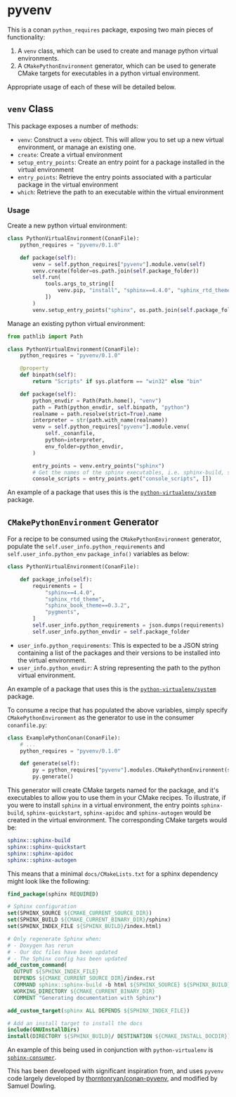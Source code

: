 # pyvenv

This is a conan `python_requires` package, exposing two main pieces of functionality:

1. A `venv` class, which can be used to create and manage python virtual environments.
2. A `CMakePythonEnvironment` generator, which can be used to generate CMake targets for executables in a python virtual environment.

Appropriate usage of each of these will be detailed below.

## `venv` Class

This package exposes a number of methods:

* `venv`: Construct a `venv` object. This will allow you to set up a new virtual environment, or manage an existing one.
* `create`: Create a virtual environment
* `setup_entry_points`: Create an entry point for a package installed in the virtual environment
* `entry_points`: Retrieve the entry points associated with a particular package in the virtual environment
* `which`: Retrieve the path to an executable within the virtual environment

### Usage

Create a new python virtual environment:

```python
class PythonVirtualEnvironment(ConanFile):
    python_requires = "pyvenv/0.1.0"

    def package(self):
        venv = self.python_requires["pyvenv"].module.venv(self)
        venv.create(folder=os.path.join(self.package_folder))
        self.run(
            tools.args_to_string([
                venv.pip, "install", "sphinx==4.4.0", "sphinx_rtd_theme=0.5.3", "matplotlib==3.5.0",
            ])
        )
        venv.setup_entry_points("sphinx", os.path.join(self.package_folder, "bin"))
```

Manage an existing python virtual environment:

```python
from pathlib import Path

class PythonVirtualEnvironment(ConanFile):
    python_requires = "pyvenv/0.1.0"

    @property
    def binpath(self):
        return "Scripts" if sys.platform == "win32" else "bin"

    def package(self):
        python_envdir = Path(Path.home(), "venv")
        path = Path(python_envdir, self.binpath, "python")
        realname = path.resolve(strict=True).name
        interpreter = str(path.with_name(realname))
        venv = self.python_requires["pyvenv"].module.venv(
            self._conanfile,
            python=interpreter,
            env_folder=python_envdir,
        )

        entry_points = venv.entry_points("sphinx")
        # Get the names of the sphinx executables, i.e. sphinx-build, sphinx-quickstart, sphinx-apidoc, sphinx-autogen
        console_scripts = entry_points.get("console_scripts", []) 
```

An example of a package that uses this is the [`python-virtualenv/system`](https://github.com/samuel-emrys/python-virtualenv) package.

## `CMakePythonEnvironment` Generator

For a recipe to be consumed using the `CMakePythonEnvironment` generator, populate the `self.user_info.python_requirements` and `self.user_info.python_env` `package_info()` variables as below:

```python
class PythonVirtualEnvironment(ConanFile):

    def package_info(self):
        requirements = [
            "sphinx==4.4.0",
            "sphinx_rtd_theme",
            "sphinx_book_theme==0.3.2",
            "pygments",
        ]
        self.user_info.python_requirements = json.dumps(requirements)
        self.user_info.python_envdir = self.package_folder
```

* `user_info.python_requirements`: This is expected to be a JSON string containing a list of the packages and their versions to be installed into the virtual environment.
* `user_info.python_envdir`: A string representing the path to the python virtual environment.

An example of a package that uses this is the [`python-virtualenv/system`](https://github.com/samuel-emrys/python-virtualenv) package.

To consume a recipe that has populated the above variables, simply specify `CMakePythonEnvironment` as the generator to use in the consumer `conanfile.py`:

```python
class ExamplePythonConan(ConanFile):
    # ...
    python_requires = "pyvenv/0.1.0"

    def generate(self):
        py = python_requires["pyvenv"].modules.CMakePythonEnvironment(self)
        py.generate()
```

This generator will create CMake targets named for the package, and it's executables to allow you to use them in your CMake recipes. To illustrate, if you were to install `sphinx` in a virtual environment, the entry points `sphinx-build`, `sphinx-quickstart`, `sphinx-apidoc` and `sphinx-autogen` would be created in the virtual environment. The corresponding CMake targets would be:

```cmake
sphinx::sphinx-build
sphinx::sphinx-quickstart
sphinx::sphinx-apidoc
sphinx::sphinx-autogen
```

This means that a minimal `docs/CMakeLists.txt` for a sphinx dependency might look like the following:

```cmake
find_package(sphinx REQUIRED)

# Sphinx configuration
set(SPHINX_SOURCE ${CMAKE_CURRENT_SOURCE_DIR})
set(SPHINX_BUILD ${CMAKE_CURRENT_BINARY_DIR}/sphinx)
set(SPHINX_INDEX_FILE ${SPHINX_BUILD}/index.html)

# Only regenerate Sphinx when:
# - Doxygen has rerun
# - Our doc files have been updated
# - The Sphinx config has been updated
add_custom_command(
  OUTPUT ${SPHINX_INDEX_FILE}
  DEPENDS ${CMAKE_CURRENT_SOURCE_DIR}/index.rst
  COMMAND sphinx::sphinx-build -b html ${SPHINX_SOURCE} ${SPHINX_BUILD}
  WORKING_DIRECTORY ${CMAKE_CURRENT_BINARY_DIR}
  COMMENT "Generating documentation with Sphinx")

add_custom_target(sphinx ALL DEPENDS ${SPHINX_INDEX_FILE})

# Add an install target to install the docs
include(GNUInstallDirs)
install(DIRECTORY ${SPHINX_BUILD}/ DESTINATION ${CMAKE_INSTALL_DOCDIR})

```

An example of this being used in conjunction with `python-virtualenv` is [`sphinx-consumer`](https://github.com/samuel-emrys/sphinx-consumer).

This has been developed with significant inspiration from, and uses `pyvenv` code largely developed by [thorntonryan/conan-pyvenv](https://github.com/thorntonryan/conan-pyvenv), and modified by Samuel Dowling.
